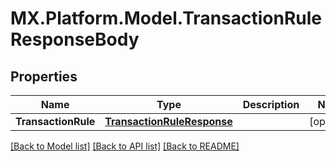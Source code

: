 # MX.Platform.Model.TransactionRuleResponseBody

## Properties

Name | Type | Description | Notes
------------ | ------------- | ------------- | -------------
**TransactionRule** | [**TransactionRuleResponse**](TransactionRuleResponse.md) |  | [optional] 

[[Back to Model list]](../README.md#documentation-for-models) [[Back to API list]](../README.md#documentation-for-api-endpoints) [[Back to README]](../README.md)

